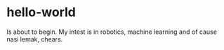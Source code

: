# hello-world
Is about to begin.
My intest is in robotics, machine learning and of cause nasi lemak, chears.
